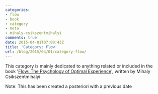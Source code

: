 ```yaml
---
categories:
- flow
- book
- category
- meta
- mihaly-csikszentmihalyi
comments: true
date: 2015-04-01T07:09:43Z
title: 'Category: Flow'
url: /blog/2015/04/01/category-flow/
---
```


This category is mainly dedicated to anything related or included in the book '[Flow: The Psychology of Optimal Experience][book]', written by Mihaly Csikszentmihalyi


[book]: http://www.amazon.com/Flow-Psychology-Experience-Perennial-Classics/dp/0061339202/

Note: This has been created a posteriori with a previous date
